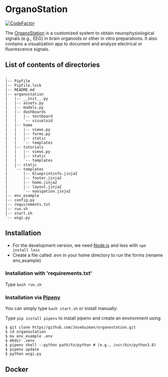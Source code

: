 # OrganoStation

[![CodeFactor](https://www.codefactor.io/repository/github/joseguzman/organostation/badge)](https://www.codefactor.io/repository/github/joseguzman/organostation)

The [OrganoStation](http://www.organostation.com) is a customized system to obtain neurophysiological signals (e.g., EEG)
in brain organoids or other in vitro preparations.
It also contains a visualization app to document and analyze electrical or fluorescence signals.

## List of contents of directories 
```
.
|-- Pipfile
|-- Pipfile.lock
|-- README.md
|-- organostation
|   |-- __init__.py
|   |-- assets.py
|   |-- models.py
|   |-- dashboards
|   |   |-- testboard
|   |   `-- visualoid
|   |-- home
|   |   |-- views.py
|   |   |-- forms.py
|   |   |-- static
|   |   `-- templates
|   |-- tutorials 
|   |   |-- views.py
|   |   |-- static
|   |   `-- templates
|   |-- static
|   `-- templates
|       |-- blueprintinfo.jinja2
|       |-- footer.jinja2
|       |-- home.jinja2
|       |-- layout.jinja2
|       `-- navigation.jinja2
|-- env_example 
|-- config.py
|-- requirements.txt
|-- run.sh
|-- start.sh
`-- wsgi.py
```

## Installation
 * For the development version, we need [Node.js](https://nodejs.org/en/download/) and less with `npm install less`
 * Create a file called .evn in your home directory to run the forms (rename env_example) 

### Installation with 'requirements.txt'
Type `bash run.sh`

### Installation via [Pipenv](https://pipenv-fork.readthedocs.io/en/latest/)

You can simply type `bash start.sh` or install manually:

Type `pip install pipenv` to install pipenv and create an environment
using 

```shell
$ git clone https//github.com/JoseGuzman/organostation.git
$ cd organostation
$ mv env_example .env
$ mkdir .venv
$ pipenv shell --python path/to/python # (e.g., /usr/bin/python3.8)
$ pipenv update 
$ python wsgi.py
```

## Docker 
